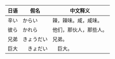 |  日语   | 假名   | 中文释义   |
|------|------|------|
| 辛い | <span class="cloze-span">からい</span> | <span class="cloze-span">辣，辣味。咸，咸味。</span> |
| 彼ら | <span class="cloze-span">かれら</span> | <span class="cloze-span">他们，那伙人，那些人。</span> |
|兄弟|<span class="cloze-span">きょうだい</span>|<span class="cloze-span">兄弟。</span>|
|巨大|　<span class="cloze-span">きょだい</span>|　<span class="cloze-span">巨大。</span>|




 